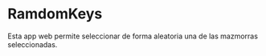 # RamdomKeys
Esta app web permite seleccionar de forma aleatoria una de las mazmorras seleccionadas.
